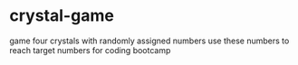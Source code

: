 # crystal-game
game
four crystals with randomly assigned numbers
use these numbers to reach target numbers
for coding bootcamp
